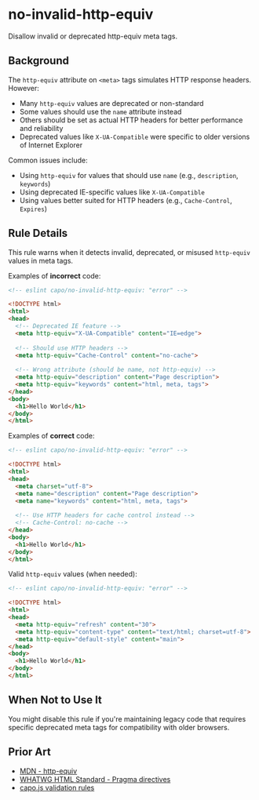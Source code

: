 # no-invalid-http-equiv

Disallow invalid or deprecated http-equiv meta tags.

## Background

The `http-equiv` attribute on `<meta>` tags simulates HTTP response headers. However:

- Many `http-equiv` values are deprecated or non-standard
- Some values should use the `name` attribute instead
- Others should be set as actual HTTP headers for better performance and reliability
- Deprecated values like `X-UA-Compatible` were specific to older versions of Internet Explorer

Common issues include:

- Using `http-equiv` for values that should use `name` (e.g., `description`, `keywords`)
- Using deprecated IE-specific values like `X-UA-Compatible`
- Using values better suited for HTTP headers (e.g., `Cache-Control`, `Expires`)

## Rule Details

This rule warns when it detects invalid, deprecated, or misused `http-equiv` values in meta tags.

Examples of **incorrect** code:

```html
<!-- eslint capo/no-invalid-http-equiv: "error" -->

<!DOCTYPE html>
<html>
<head>
  <!-- Deprecated IE feature -->
  <meta http-equiv="X-UA-Compatible" content="IE=edge">
  
  <!-- Should use HTTP headers -->
  <meta http-equiv="Cache-Control" content="no-cache">
  
  <!-- Wrong attribute (should be name, not http-equiv) -->
  <meta http-equiv="description" content="Page description">
  <meta http-equiv="keywords" content="html, meta, tags">
</head>
<body>
  <h1>Hello World</h1>
</body>
</html>
```

Examples of **correct** code:

```html
<!-- eslint capo/no-invalid-http-equiv: "error" -->

<!DOCTYPE html>
<html>
<head>
  <meta charset="utf-8">
  <meta name="description" content="Page description">
  <meta name="keywords" content="html, meta, tags">
  
  <!-- Use HTTP headers for cache control instead -->
  <!-- Cache-Control: no-cache -->
</head>
<body>
  <h1>Hello World</h1>
</body>
</html>
```

Valid `http-equiv` values (when needed):

```html
<!-- eslint capo/no-invalid-http-equiv: "error" -->

<!DOCTYPE html>
<html>
<head>
  <meta http-equiv="refresh" content="30">
  <meta http-equiv="content-type" content="text/html; charset=utf-8">
  <meta http-equiv="default-style" content="main">
</head>
<body>
  <h1>Hello World</h1>
</body>
</html>
```

## When Not to Use It

You might disable this rule if you're maintaining legacy code that requires specific deprecated meta tags for compatibility with older browsers.

## Prior Art

- [MDN - http-equiv](https://developer.mozilla.org/en-US/docs/Web/HTML/Element/meta#http-equiv)
- [WHATWG HTML Standard - Pragma directives](https://html.spec.whatwg.org/multipage/semantics.html#pragma-directives)
- [capo.js validation rules](https://github.com/rviscomi/capo.js)

